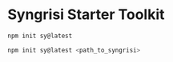 # Syngrisi Starter Toolkit

```bash
npm init sy@latest
```

```bash
npm init sy@latest <path_to_syngrisi>
```

